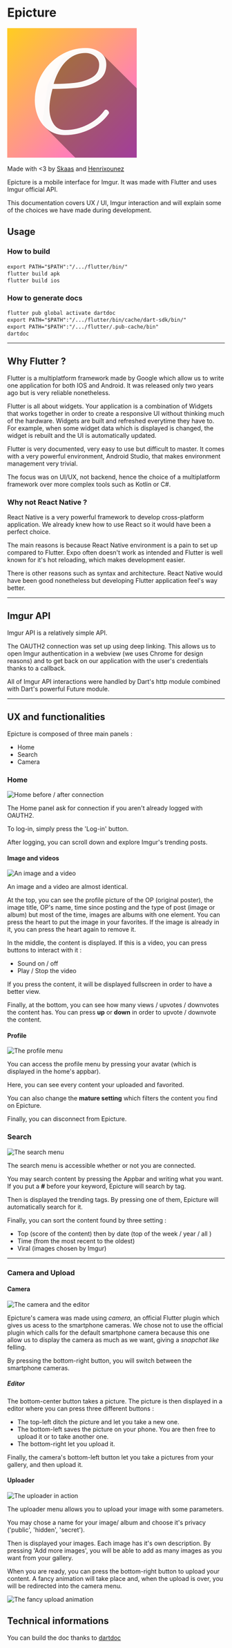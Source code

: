 # Epicture

![](./assets/launcher/small_icon.png)

Made with <3 by [Skaas](https://github.com/Skaas) and [Henrixounez](https://github.com/Henrixounez)

Epicture is a mobile interface for Imgur.
It was made with Flutter and uses Imgur official API.

This documentation covers UX / UI, Imgur interaction and will explain some of the choices we have made during development.

## Usage

### How to build
```
export PATH="$PATH":"/.../flutter/bin/"
flutter build apk
flutter build ios
```

### How to generate docs
```
flutter pub global activate dartdoc
export PATH="$PATH":"/.../flutter/bin/cache/dart-sdk/bin/"
export PATH="$PATH":"/.../flutter/.pub-cache/bin"
dartdoc
```


----

## Why Flutter ?

Flutter is a multiplatform framework made by Google which allow us to write one application for both IOS and Android. It was released only two years ago but is very reliable nonetheless.

Flutter is all about widgets. Your application is a combination of Widgets that works together in order to create a responsive UI without thinking much of the hardware.
Widgets are built and refreshed everytime they have to. For example, when some widget data which is displayed is changed, the widget is rebuilt and the UI is automatically updated.

Flutter is very documented, very easy to use but difficult to master. It comes with a very powerful environment, Android Studio, that makes environment management very trivial.

The focus was on UI/UX, not backend, hence the choice of a multiplatform framework over more complex tools such as Kotlin or C#.

### Why not React Native ?

React Native is a very powerful framework to develop cross-platform application. We already knew how to use React so it would have been a perfect choice.

The main reasons is because React Native environment is a pain to set up compared to Flutter. Expo often doesn't work as intended and Flutter is well known for it's hot reloading, which makes development easier.

There is other reasons such as syntax and architecture. React Native would have been good nonetheless but developing Flutter application feel's way better.

---
## Imgur API
Imgur API is a relatively simple API.

The OAUTH2 connection was set up using deep linking. This allows us to open Imgur authentication in a webview (we uses Chrome for design reasons) and to get back on our application with the user's credentials thanks to a callback.

All of Imgur API interactions were handled by Dart's http module combined with Dart's powerful Future module.

---

## UX and functionalities

Epicture is composed of three main panels :

- Home
- Search
- Camera

### Home

![](https://i.imgur.com/AXBg1MI.png "Home before / after connection")

The Home panel ask for connection if you aren't already logged with OAUTH2.

To log-in, simply press the 'Log-in' button.

After logging, you can scroll down and explore Imgur's trending posts.

#### Image and videos

![](https://i.imgur.com/RqQya73.png "An image and a video")

An image and a video are almost identical.

At the top, you can see the profile picture of the OP (original poster), the image title, OP's name, time since posting and the type of post (image or album) but most of the time, images are albums with one element. You can press the heart to put the image in your favorites. If the image is already in it, you can press the heart again to remove it.

In the middle, the content is displayed. If this is a video, you can press buttons to interact with it :

- Sound on / off
- Play / Stop the video

If you press the content, it will be displayed fullscreen in order to have a better view.

Finally, at the bottom, you can see how many views / upvotes / downvotes the content has. You can press **up** or **down** in order to upvote / downvote the content.

#### Profile
![](https://i.imgur.com/JP6Jo8F.png "The profile menu")

You can access the profile menu by pressing your avatar (which is displayed in the home's appbar).

Here, you can see every content your uploaded and favorited.

You can also change the **mature setting** which filters the content you find on Epicture.

Finally, you can disconnect from Epicture.
### Search

![](https://i.imgur.com/CydFbSZ.png "The search menu")

The search menu is accessible whether or not you are connected.

You may search content by pressing the Appbar and writing what you want. If you put a **#** before your keyword, Epicture will search by tag.

Then is displayed the trending tags. By pressing one of them, Epicture will automatically search for it.

Finally, you can sort the content found by three setting :
- Top (score of the content) then by date (top of the week / year / all )
- Time (from the most recent to the oldest)
- Viral (images chosen by Imgur)

---

### Camera and Upload

#### Camera
![](https://i.imgur.com/6WieG1M.png "The camera and the editor")

Epicture's camera was made using *camera*, an official Flutter plugin which gives us acess to the smartphone cameras. We chose not to use the official plugin which calls for the default smartphone camera because this one allow us to display the camera as much as we want, giving a *snapchat like* felling.

By pressing the bottom-right button, you will switch between the smartphone cameras.

##### Editor
The bottom-center button takes a picture. The picture is then displayed in a editor where you can press three different buttons :
- The top-left ditch the picture and let you take a new one.
- The bottom-left saves the picture on your phone. You are then free to upload it or to take another one.
- The bottom-right let you upload it.

Finally, the camera's bottom-left button let you take a pictures from your gallery, and then upload it.

#### Uploader

![](https://i.imgur.com/drBMrOu.png "The uploader in action")

The uploader menu allows you to upload your image with some parameters.

You may chose a name for your image/ album and choose it's privacy ('public', 'hidden', 'secret').

Then is displayed your images. Each image has it's own description.
By pressing 'Add more images', you will be able to add as many images as you want from your gallery.

When you are ready, you can press the bottom-right button to upload your content. A fancy animation will take place and, when the upload is over, you will be redirected into the camera menu.

![](https://i.imgur.com/zSu3KHL.png "The fancy upload animation")


## Technical informations

You can build the doc thanks to [dartdoc](https://pub.dev/packages/dartdoc)
